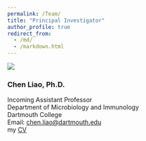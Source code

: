 ```yaml
---
permalink: /Team/
title: "Principal Investigator"
author_profile: true
redirect_from: 
  - /md/
  - /markdown.html
---
```


![](Headshot_Chen_Liao.png)

### Chen Liao, Ph.D.
Incoming Assistant Professor \
Department of Microbiology and Immunology \
Dartmouth College \
Email: chen.liao@dartmouth.edu \
my [CV](https://github.com/LiaoLabATDartmouth/CV/blob/main/CV_Chen_Liao_2025_02.pdf)
